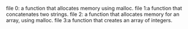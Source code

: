 file 0: a function that allocates memory using malloc.
file 1:a function that concatenates two strings.
file 2: a function that allocates memory for an array, using malloc.
file 3:a function that creates an array of integers.
